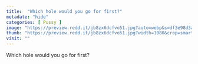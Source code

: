 ```yaml
---
title:  "Which hole would you go for first?"
metadate: "hide"
categories: [ Pussy ]
image: "https://preview.redd.it/jb8zx6dcfvo51.jpg?auto=webp&s=df3e98d3af7dae7faa920bbc1064b536136826e3"
thumb: "https://preview.redd.it/jb8zx6dcfvo51.jpg?width=1080&crop=smart&auto=webp&s=717e038a1d0ead61e6f44a8f95cb824c78976036"
visit: ""
---
```

Which hole would you go for first?
